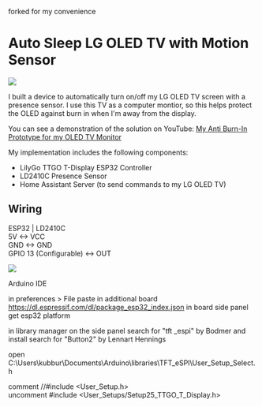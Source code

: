 forked for my convenience

# Auto Sleep LG OLED TV with Motion Sensor
![](images/Prototype_Case.jpg)

I built a device to automatically turn on/off my LG OLED TV screen with a presence sensor. I use this TV as a computer montior, so this helps protect the OLED against burn in when I'm away from the display.

You can see a demonstration of the solution on YouTube: [My Anti Burn-In Prototype for my OLED TV Monitor](https://youtu.be/76wAEJOdBq8)

My implementation includes the following components:
- LilyGo TTGO T-Display ESP32 Controller
- LD2410C Presence Sensor
- Home Assistant Server (to send commands to my LG OLED TV) 

## Wiring
ESP32  |  LD2410C   
5V      <-> VCC  
GND     <-> GND  
GPIO 13 (Configurable)     <-> OUT  

![](images/OLED_Auto_Sleep_Wiring.jpg)


Arduino IDE

in preferences > File
paste in additional board  https://dl.espressif.com/dl/package_esp32_index.json 
in board side panel get esp32 platform

in library manager on the side panel
search for "tft _espi" by Bodmer and install
search for "Button2" by Lennart Hennings

open C:\Users\kubbur\Documents\Arduino\libraries\TFT_eSPI\User_Setup_Select.h

comment //#include <User_Setup.h>  
uncomment #include <User_Setups/Setup25_TTGO_T_Display.h>

